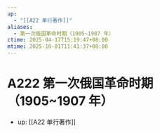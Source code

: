```yaml
---
up:
  - "[[A22 单行著作]]"
aliases:
  - 第一次俄国革命时期（1905~1907 年）
ctime: 2025-04-17T15:19:47+08:00
mtime: 2025-10-01T11:41:37+08:00
---
```


# A222 第一次俄国革命时期（1905~1907 年）

- up: [[A22 单行著作]]
